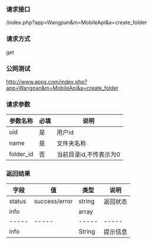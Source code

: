 ### **请求接口**
/index.php?app=Wangpan&m=MobileApi&a=create_folder

### **请求方式**
get

### **公网测试**
http://www.apps.com/index.php?app=Wangpan&m=MobileApi&a=create_folder

### **请求参数**

| 参数名称   |必填 |     说明   |
|----------- |-----|------------|
| uid        | 是  |   用户id   |
| name       | 是  |   文件夹名称   |
| folder_id  | 否  |   当前目录id,不传表示为0  |


### **返回结果**
|字段       |值             |类型    |说明        |
| --------- |--------       |--------|--------    |
|status     |success/error  |string  |返回状态    |
|info       |               |array|    |
|-----      |-----         |-----  |-----           |
|info  |              |String |提示信息         |
